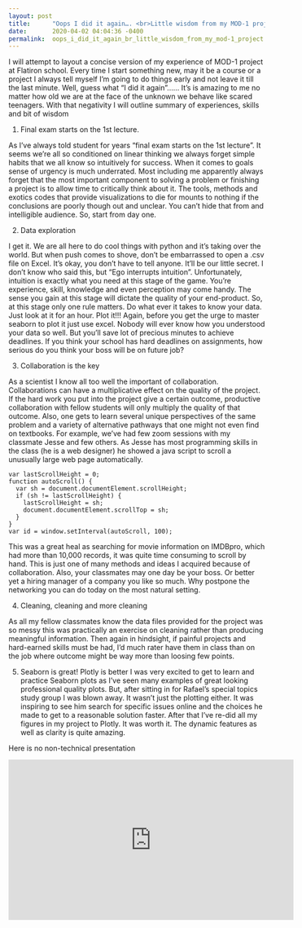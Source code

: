 ```yaml
---
layout: post
title:      "Oops I did it again…. <br>Little wisdom from my MOD-1 project"
date:       2020-04-02 04:04:36 -0400
permalink:  oops_i_did_it_again_br_little_wisdom_from_my_mod-1_project
---
```



I will attempt to layout a concise version of my experience of MOD-1 project at Flatiron school. Every time I start something new, may it be a course or a project I always tell myself I’m going to do things early and not leave it till the last minute. Well, guess what “I did it again”…… It’s is amazing to me no matter how old we are at the face of the unknown we behave like scared teenagers. With that negativity I will outline summary of experiences, skills and bit of wisdom 

1. Final exam starts on the 1st lecture. 

As I’ve always told student for years “final exam starts on the 1st lecture”. It seems we’re all so conditioned on linear thinking we always forget simple habits that we all know so intuitively for success. When it comes to goals sense of urgency is much underrated. Most including me apparently always forget that the most important component to solving a problem or finishing a project is to allow time to critically think about it. The tools, methods and exotics codes that provide visualizations to die for mounts to nothing if the conclusions are poorly though out and unclear. You can’t hide that from and intelligible audience. So, start from day one. 

2. Data exploration

I get it. We are all here to do cool things with python and it’s taking over the world. But when push comes to shove, don’t be embarrassed to open a .csv file on Excel. It’s okay, you don’t have to tell anyone. It’ll be our little secret. I don’t know who said this, but “Ego interrupts intuition”. Unfortunately, intuition is exactly what you need at this stage of the game. You’re experience, skill, knowledge and even perception may come handy. The sense you gain at this stage will dictate the quality of your end-product. So, at this stage only one rule matters. Do what ever it takes to know your data. Just look at it for an hour. Plot it!!! Again, before you get the urge to master seaborn to plot it just use excel. Nobody will ever know how you understood your data so well. But you’ll save lot of precious minutes to achieve deadlines. If you think your school has hard deadlines on assignments, how serious do you think your boss will be on future job? 

3.	Collaboration is the key

As a scientist I know all too well the important of collaboration. Collaborations can have a multiplicative effect on the quality of the project. If the hard work you put into the project give a certain outcome, productive collaboration with fellow students will only multiply the quality of that outcome. Also, one gets to learn several unique perspectives of the same problem and a variety of alternative pathways that one might not even find on textbooks. For example, we’ve had few zoom sessions with my classmate Jesse and few others. As Jesse has most programming skills in the class (he is a web designer) he showed a java script to scroll a unusually large web page automatically. 


```
var lastScrollHeight = 0;
function autoScroll() {
  var sh = document.documentElement.scrollHeight;
  if (sh != lastScrollHeight) {
    lastScrollHeight = sh;
    document.documentElement.scrollTop = sh;
  }
}
var id = window.setInterval(autoScroll, 100);
```

This was a great heal as searching for movie information on IMDBpro, which had more than 10,000 records, it was quite time consuming to scroll by hand. This is just one of many methods and ideas I acquired because of collaboration. Also, your classmates may one day be your boss. Or better yet a hiring manager of a company you like so much. Why postpone the networking you can do today on the most natural setting. 

4.	Cleaning, cleaning and more cleaning

As all my fellow classmates know the data files provided for the project was so messy this was practically an exercise on cleaning rather than producing meaningful information. Then again in hindsight, if painful projects and hard-earned skills must be had, I’d much rater have them in class than on the job where outcome might be way more than loosing few points. 

5.	Seaborn is great! Plotly is better
I was very excited to get to learn and practice Seaborn plots as I’ve seen many examples of great looking professional quality plots. But, after sitting in for Rafael’s special topics study group I was blown away. It wasn’t just the plotting either. It was inspiring to see him search for specific issues online and the choices he made to get to a reasonable solution faster. After that I’ve re-did all my figures in my project to Plotly. It was worth it. The dynamic features as well as clarity is quite amazing. 

Here is no non-technical presentation
<div>
<iframe allow="accelerometer; autoplay; encrypted-media; gyroscope; picture-in-picture" allowfullscreen="" frameborder="0" height="315" src="https://www.youtube.com/embed/AnV2Wh5YAY8" width="560"></iframe>
</div>

